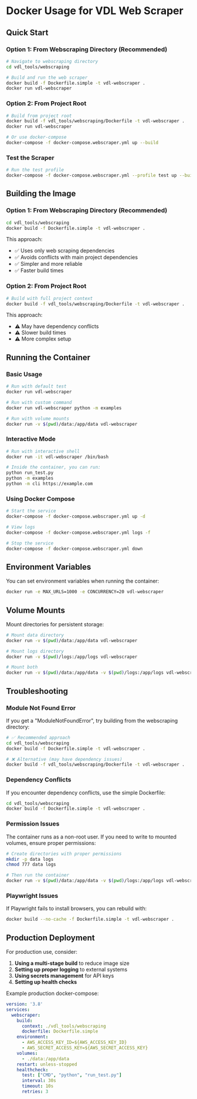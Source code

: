 # Docker Usage for VDL Web Scraper

## Quick Start

### Option 1: From Webscraping Directory (Recommended)

```bash
# Navigate to webscraping directory
cd vdl_tools/webscraping

# Build and run the web scraper
docker build -f Dockerfile.simple -t vdl-webscraper .
docker run vdl-webscraper
```

### Option 2: From Project Root

```bash
# Build from project root
docker build -f vdl_tools/webscraping/Dockerfile -t vdl-webscraper .
docker run vdl-webscraper

# Or use docker-compose
docker-compose -f docker-compose.webscraper.yml up --build
```

### Test the Scraper

```bash
# Run the test profile
docker-compose -f docker-compose.webscraper.yml --profile test up --build
```

## Building the Image

### Option 1: From Webscraping Directory (Recommended)

```bash
cd vdl_tools/webscraping
docker build -f Dockerfile.simple -t vdl-webscraper .
```

This approach:
- ✅ Uses only web scraping dependencies
- ✅ Avoids conflicts with main project dependencies
- ✅ Simpler and more reliable
- ✅ Faster build times

### Option 2: From Project Root

```bash
# Build with full project context
docker build -f vdl_tools/webscraping/Dockerfile -t vdl-webscraper .
```

This approach:
- ⚠️ May have dependency conflicts
- ⚠️ Slower build times
- ⚠️ More complex setup

## Running the Container

### Basic Usage

```bash
# Run with default test
docker run vdl-webscraper

# Run with custom command
docker run vdl-webscraper python -m examples

# Run with volume mounts
docker run -v $(pwd)/data:/app/data vdl-webscraper
```

### Interactive Mode

```bash
# Run with interactive shell
docker run -it vdl-webscraper /bin/bash

# Inside the container, you can run:
python run_test.py
python -m examples
python -m cli https://example.com
```

### Using Docker Compose

```bash
# Start the service
docker-compose -f docker-compose.webscraper.yml up -d

# View logs
docker-compose -f docker-compose.webscraper.yml logs -f

# Stop the service
docker-compose -f docker-compose.webscraper.yml down
```

## Environment Variables

You can set environment variables when running the container:

```bash
docker run -e MAX_URLS=1000 -e CONCURRENCY=20 vdl-webscraper
```

## Volume Mounts

Mount directories for persistent storage:

```bash
# Mount data directory
docker run -v $(pwd)/data:/app/data vdl-webscraper

# Mount logs directory
docker run -v $(pwd)/logs:/app/logs vdl-webscraper

# Mount both
docker run -v $(pwd)/data:/app/data -v $(pwd)/logs:/app/logs vdl-webscraper
```

## Troubleshooting

### Module Not Found Error

If you get a "ModuleNotFoundError", try building from the webscraping directory:

```bash
# ✅ Recommended approach
cd vdl_tools/webscraping
docker build -f Dockerfile.simple -t vdl-webscraper .

# ❌ Alternative (may have dependency issues)
docker build -f vdl_tools/webscraping/Dockerfile -t vdl-webscraper .
```

### Dependency Conflicts

If you encounter dependency conflicts, use the simple Dockerfile:

```bash
cd vdl_tools/webscraping
docker build -f Dockerfile.simple -t vdl-webscraper .
```

### Permission Issues

The container runs as a non-root user. If you need to write to mounted volumes, ensure proper permissions:

```bash
# Create directories with proper permissions
mkdir -p data logs
chmod 777 data logs

# Then run the container
docker run -v $(pwd)/data:/app/data -v $(pwd)/logs:/app/logs vdl-webscraper
```

### Playwright Issues

If Playwright fails to install browsers, you can rebuild with:

```bash
docker build --no-cache -f Dockerfile.simple -t vdl-webscraper .
```

## Production Deployment

For production use, consider:

1. **Using a multi-stage build** to reduce image size
2. **Setting up proper logging** to external systems
3. **Using secrets management** for API keys
4. **Setting up health checks**

Example production docker-compose:

```yaml
version: '3.8'
services:
  webscraper:
    build:
      context: ./vdl_tools/webscraping
      dockerfile: Dockerfile.simple
    environment:
      - AWS_ACCESS_KEY_ID=${AWS_ACCESS_KEY_ID}
      - AWS_SECRET_ACCESS_KEY=${AWS_SECRET_ACCESS_KEY}
    volumes:
      - ./data:/app/data
    restart: unless-stopped
    healthcheck:
      test: ["CMD", "python", "run_test.py"]
      interval: 30s
      timeout: 10s
      retries: 3
``` 